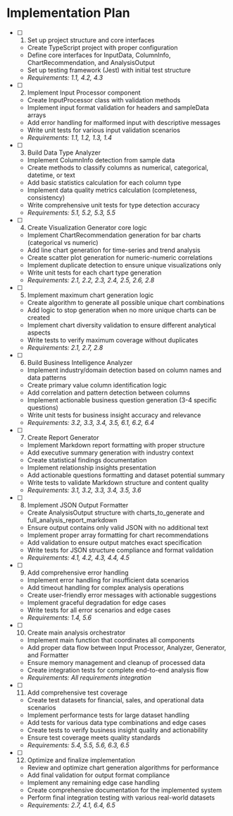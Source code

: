 # Implementation Plan

- [ ] 1. Set up project structure and core interfaces
  - Create TypeScript project with proper configuration
  - Define core interfaces for InputData, ColumnInfo, ChartRecommendation, and AnalysisOutput
  - Set up testing framework (Jest) with initial test structure
  - _Requirements: 1.1, 4.2, 4.3_

- [ ] 2. Implement Input Processor component
  - Create InputProcessor class with validation methods
  - Implement input format validation for headers and sampleData arrays
  - Add error handling for malformed input with descriptive messages
  - Write unit tests for various input validation scenarios
  - _Requirements: 1.1, 1.2, 1.3, 1.4_

- [ ] 3. Build Data Type Analyzer
  - Implement ColumnInfo detection from sample data
  - Create methods to classify columns as numerical, categorical, datetime, or text
  - Add basic statistics calculation for each column type
  - Implement data quality metrics calculation (completeness, consistency)
  - Write comprehensive unit tests for type detection accuracy
  - _Requirements: 5.1, 5.2, 5.3, 5.5_

- [ ] 4. Create Visualization Generator core logic
  - Implement ChartRecommendation generation for bar charts (categorical vs numeric)
  - Add line chart generation for time-series and trend analysis
  - Create scatter plot generation for numeric-numeric correlations
  - Implement duplicate detection to ensure unique visualizations only
  - Write unit tests for each chart type generation
  - _Requirements: 2.1, 2.2, 2.3, 2.4, 2.5, 2.6, 2.8_

- [ ] 5. Implement maximum chart generation logic
  - Create algorithm to generate all possible unique chart combinations
  - Add logic to stop generation when no more unique charts can be created
  - Implement chart diversity validation to ensure different analytical aspects
  - Write tests to verify maximum coverage without duplicates
  - _Requirements: 2.1, 2.7, 2.8_

- [ ] 6. Build Business Intelligence Analyzer
  - Implement industry/domain detection based on column names and data patterns
  - Create primary value column identification logic
  - Add correlation and pattern detection between columns
  - Implement actionable business question generation (3-4 specific questions)
  - Write unit tests for business insight accuracy and relevance
  - _Requirements: 3.2, 3.3, 3.4, 3.5, 6.1, 6.2, 6.4_

- [ ] 7. Create Report Generator
  - Implement Markdown report formatting with proper structure
  - Add executive summary generation with industry context
  - Create statistical findings documentation
  - Implement relationship insights presentation
  - Add actionable questions formatting and dataset potential summary
  - Write tests to validate Markdown structure and content quality
  - _Requirements: 3.1, 3.2, 3.3, 3.4, 3.5, 3.6_

- [ ] 8. Implement JSON Output Formatter
  - Create AnalysisOutput structure with charts_to_generate and full_analysis_report_markdown
  - Ensure output contains only valid JSON with no additional text
  - Implement proper array formatting for chart recommendations
  - Add validation to ensure output matches exact specification
  - Write tests for JSON structure compliance and format validation
  - _Requirements: 4.1, 4.2, 4.3, 4.4, 4.5_

- [ ] 9. Add comprehensive error handling
  - Implement error handling for insufficient data scenarios
  - Add timeout handling for complex analysis operations
  - Create user-friendly error messages with actionable suggestions
  - Implement graceful degradation for edge cases
  - Write tests for all error scenarios and edge cases
  - _Requirements: 1.4, 5.6_

- [ ] 10. Create main analysis orchestrator
  - Implement main function that coordinates all components
  - Add proper data flow between Input Processor, Analyzer, Generator, and Formatter
  - Ensure memory management and cleanup of processed data
  - Create integration tests for complete end-to-end analysis flow
  - _Requirements: All requirements integration_

- [ ] 11. Add comprehensive test coverage
  - Create test datasets for financial, sales, and operational data scenarios
  - Implement performance tests for large dataset handling
  - Add tests for various data type combinations and edge cases
  - Create tests to verify business insight quality and actionability
  - Ensure test coverage meets quality standards
  - _Requirements: 5.4, 5.5, 5.6, 6.3, 6.5_

- [ ] 12. Optimize and finalize implementation
  - Review and optimize chart generation algorithms for performance
  - Add final validation for output format compliance
  - Implement any remaining edge case handling
  - Create comprehensive documentation for the implemented system
  - Perform final integration testing with various real-world datasets
  - _Requirements: 2.7, 4.1, 6.4, 6.5_